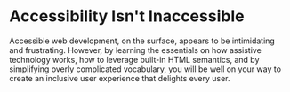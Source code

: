 # Accessibility Isn't Inaccessible

Accessible web development, on the surface, appears to be intimidating and frustrating. However, by learning the essentials on how assistive technology works, how to leverage built-in HTML semantics, and by simplifying overly complicated vocabulary, you will be well on your way to create an inclusive user experience that delights every user.